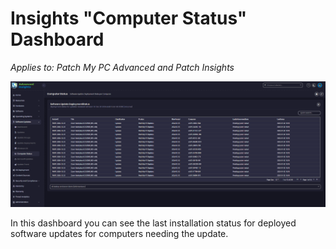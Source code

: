 # Insights "Computer Status" Dashboard

_Applies to: Patch My PC Advanced and Patch Insights_

![](/_images/image-(309).png)

In this dashboard you can see the last installation status for deployed software updates for computers needing the update.